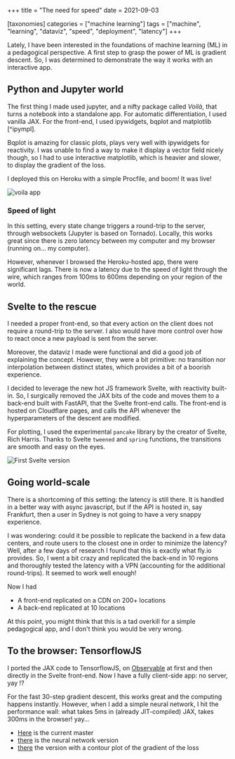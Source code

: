 +++
title = "The need for speed"
date = 2021-09-03

[taxonomies]
categories = ["machine learning"]
tags = ["machine", "learning", "dataviz", "speed", "deployment", "latency"]
+++

Lately, I have been interested in the foundations of machine learning (ML) in a pedagogical perspective. A first step to grasp the power of ML is gradient descent. So, I was determined to demonstrate the way it works with an interactive app.

## Python and Jupyter world

The first thing I made used jupyter, and a nifty package called _Voilà_, that turns a notebook into a standalone app. For automatic differentiation, I used vanilla JAX. For the front-end, I used ipywidgets, bqplot and matplotlib [^ipympl].

Bqplot is amazing for classic plots, plays very well with ipywidgets for reactivity. I was unable to find a way to make it display a vector field nicely though, so I had to use interactive matplotlib, which is heavier and slower, to display the gradient of the loss. 

I deployed this on Heroku with a simple Procfile, and boom! It was live!

![voila app](/images/voila-app.png)

### Speed of light

In this setting, every state change triggers a round-trip to the server, through websockets (Jupyter is based on Tornado). Locally, this works great since there is zero latency between my computer and my browser (running on... my computer). 

However, whenever I browsed the Heroku-hosted app, there were significant lags. There is now a latency due to the speed of light through the wire, which ranges from 100ms to 600ms depending on your region of the world. 

## Svelte to the rescue

I needed a proper front-end, so that every action on the client does not require a round-trip to the server. I also would have more control over how to react once a new payload is sent from the server.

Moreover, the dataviz I made were functional and did a good job of explaining the concept. However, they were a bit primitive: no transition nor interpolation between distinct states, which provides a bit of a boorish experience.  

I decided to leverage the new hot JS framework Svelte, with reactivity built-in. So, I surgically removed the JAX bits of the code and moves them to a back-end built with FastAPI, that the Svelte front-end calls. The front-end is hosted on Cloudflare pages, and calls the API whenever the hyperparameters of the descent are modified. 

For plotting, I used the experimental `pancake` library by the creator of Svelte, Rich Harris. Thanks to Svelte `tweened` and `spring` functions, the transitions are smooth and easy on the eyes.

![First Svelte version](/images/gradfront-alpha-vertical.png)

## Going world-scale

There is a shortcoming of this setting: the latency is still there. It is handled in a better way with async javascript, but if the API is hosted in, say Frankfurt, then a user in Sydney is not going to have a very snappy experience.

I was wondering: could it be possible to replicate the backend in a few data centers, and route users to the closest one in order to minimize the latency? 
Well, after a few days of research I found that this is exactly what fly.io provides. So, I went a bit crazy and replicated the back-end in 10 regions and thoroughly tested the latency with a VPN (accounting for the additional round-trips). It seemed to work well enough!

Now I had
- A front-end replicated on a CDN on 200+ locations
- A back-end replicated at 10 locations

At this point, you might think that this is a tad overkill for a simple pedagogical app, and I don't think you would be very wrong.

## To the browser: TensorflowJS

I ported the JAX code to TensorflowJS, on [Observable](https://observablehq.com/@horaceg/gradient-descent) at first and then directly in the Svelte front-end. Now I have a fully client-side app: no server, yay !?

For the fast 30-step gradient descent, this works great and the computing happens instantly. However, when I add a simple neural network, I hit the performance wall: what takes 5ms in (already JIT-compiled) JAX, takes 300ms in the browser! yay...

- [Here](https://gradfront.pages.dev/) is the current master
- [there](https://f36dfeb7.gradfront.pages.dev/) is the neural network version
- [there](https://deploy-preview-1--gradient-descent.netlify.app/) the version with a contour plot of the gradient of the loss
